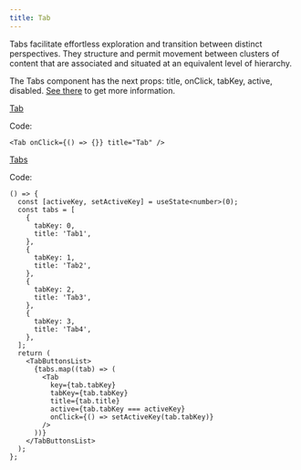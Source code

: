 ```yaml
---
title: Tab
---
```


Tabs facilitate effortless exploration and transition between distinct perspectives. They structure and permit movement between clusters of content that are associated and situated at an equivalent level of hierarchy.

The Tabs component has the next props: title, onClick, tabKey, active, disabled. [See there](/storybook/?path=/docs/core-tab--docs) to get more information.

[Tab](/storybook/?path=/story/core-tab--default-tab)

Code:

```tsx
<Tab onClick={() => {}} title="Tab" />
```

[Tabs](/storybook/?path=/story/core-tab--default-tabs)

Code:

```tsx
() => {
  const [activeKey, setActiveKey] = useState<number>(0);
  const tabs = [
    {
      tabKey: 0,
      title: 'Tab1',
    },
    {
      tabKey: 1,
      title: 'Tab2',
    },
    {
      tabKey: 2,
      title: 'Tab3',
    },
    {
      tabKey: 3,
      title: 'Tab4',
    },
  ];
  return (
    <TabButtonsList>
      {tabs.map((tab) => (
        <Tab
          key={tab.tabKey}
          tabKey={tab.tabKey}
          title={tab.title}
          active={tab.tabKey === activeKey}
          onClick={() => setActiveKey(tab.tabKey)}
        />
      ))}
    </TabButtonsList>
  );
};
```
